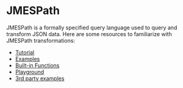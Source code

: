 # JMESPath

JMESPath is a formally specified query language used to query and transform JSON data.
Here are some resources to familiarize with JMESPath transformations:

- [Tutorial](https://jmespath.org/tutorial.html)
- [Examples](https://jmespath.org/examples.html)
- [Built-in Functions](https://jmespath.org/specification.html#built-in-functions)
- [Playground](https://play.jmespath.org)
- [3rd party examples](https://support.templafy.com/hc/articles/14297914575005)
